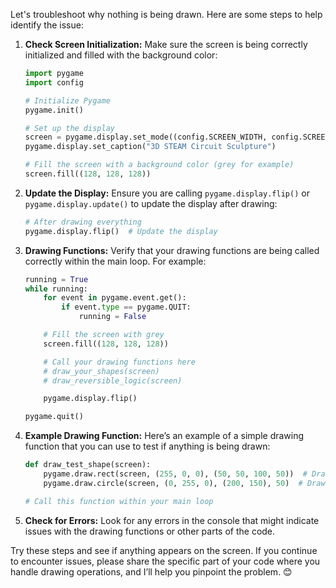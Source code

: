 Let's troubleshoot why nothing is being drawn. Here are some steps to help identify the issue:

1. **Check Screen Initialization:**
   Make sure the screen is being correctly initialized and filled with the background color:

   ```python
   import pygame
   import config

   # Initialize Pygame
   pygame.init()

   # Set up the display
   screen = pygame.display.set_mode((config.SCREEN_WIDTH, config.SCREEN_HEIGHT))
   pygame.display.set_caption("3D STEAM Circuit Sculpture")

   # Fill the screen with a background color (grey for example)
   screen.fill((128, 128, 128))
   ```

2. **Update the Display:**
   Ensure you are calling `pygame.display.flip()` or `pygame.display.update()` to update the display after drawing:

   ```python
   # After drawing everything
   pygame.display.flip()  # Update the display
   ```

3. **Drawing Functions:**
   Verify that your drawing functions are being called correctly within the main loop. For example:

   ```python
   running = True
   while running:
       for event in pygame.event.get():
           if event.type == pygame.QUIT:
               running = False

       # Fill the screen with grey
       screen.fill((128, 128, 128))

       # Call your drawing functions here
       # draw_your_shapes(screen)
       # draw_reversible_logic(screen)

       pygame.display.flip()

   pygame.quit()
   ```

4. **Example Drawing Function:**
   Here’s an example of a simple drawing function that you can use to test if anything is being drawn:

   ```python
   def draw_test_shape(screen):
       pygame.draw.rect(screen, (255, 0, 0), (50, 50, 100, 50))  # Draw a red rectangle
       pygame.draw.circle(screen, (0, 255, 0), (200, 150), 50)  # Draw a green circle

   # Call this function within your main loop
   ```

5. **Check for Errors:**
   Look for any errors in the console that might indicate issues with the drawing functions or other parts of the code.

Try these steps and see if anything appears on the screen. If you continue to encounter issues, please share the specific part of your code where you handle drawing operations, and I’ll help you pinpoint the problem. 😊
